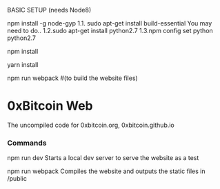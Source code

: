 


BASIC SETUP (needs Node8)

npm install -g node-gyp 1.1. sudo apt-get install build-essential
You may need to do.. 1.2.sudo apt-get install python2.7 1.3.npm config set python python2.7

npm install

yarn install

npm run webpack #(to build the website files)

# 0xBitcoin Web

The uncompiled code for 0xbitcoin.org, 0xbitcoin.github.io

### Commands

npm run dev
    Starts a local dev server to serve the website as a test

npm run webpack
     Compiles the website and outputs the static files in  /public
